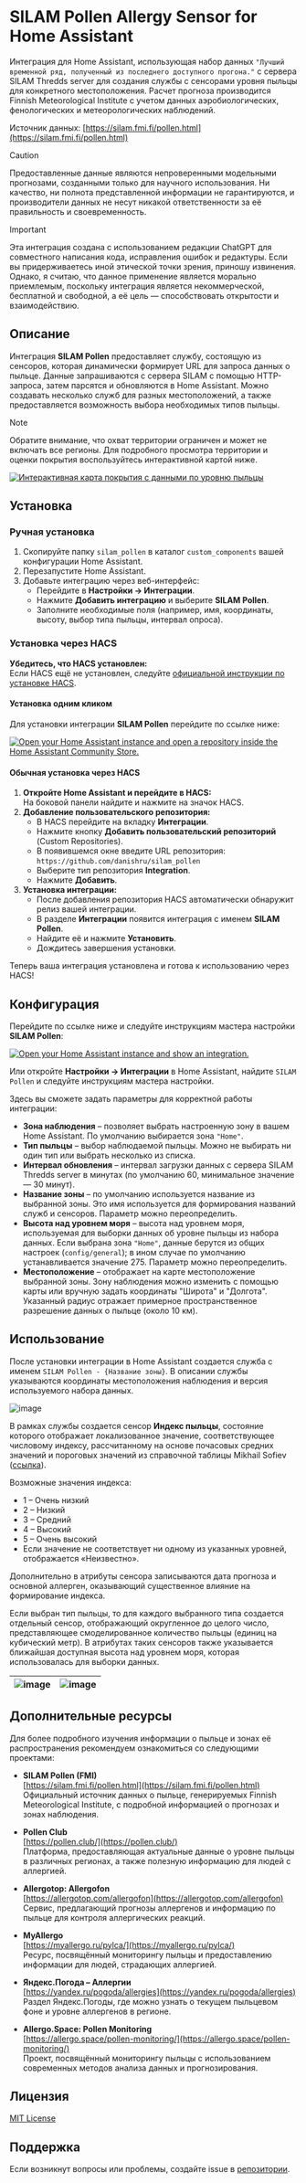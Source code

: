 # SILAM Pollen Allergy Sensor for Home Assistant

Интеграция для Home Assistant, использующая набор данных `"Лучший временной ряд, полученный из последнего доступного прогона."` с сервера SILAM Thredds server для создания службы с сенсорами уровня пыльцы для конкретного местоположения. Расчет прогноза производится Finnish Meteorological Institute с учетом данных аэробиологических, фенологических и метеорологических наблюдений.

Источник данных: [https://silam.fmi.fi/pollen.html](https://silam.fmi.fi/pollen.html)

> [!CAUTION]  
> Предоставленные данные являются непроверенными модельными прогнозами, созданными только для научного использования.
> Ни качество, ни полнота представленной информации не гарантируются, и производители данных не несут никакой ответственности за её правильность и своевременность.

> [!IMPORTANT]  
> Эта интеграция создана с использованием редакции ChatGPT для совместного написания кода, исправления ошибок и редактуры.
> Если вы придерживаетесь иной этической точки зрения, приношу извинения. Однако, я считаю, что данное применение является морально приемлемым, поскольку интеграция является некоммерческой, бесплатной и свободной, а её цель — способствовать открытости и взаимодействию.

## Описание

Интеграция **SILAM Pollen** предоставляет службу, состоящую из сенсоров, которая динамически формирует URL для запроса данных о пыльце. Данные запрашиваются с сервера SILAM с помощью HTTP-запроса, затем парсятся и обновляются в Home Assistant. Можно создавать несколько служб для разных местоположений, а также предоставляется возможность выбора необходимых типов пыльцы.

> [!NOTE]
> Обратите внимание, что охват территории ограничен и может не включать все регионы. Для подробного просмотра территории и оценки покрытия воспользуйтесь интерактивной картой ниже.

[![Интерактивная карта покрытия с данными по уровню пыльцы](https://danishru.github.io/silam_pollen/pollen_area.png)](https://danishru.github.io/silam_pollen/)

## Установка

### Ручная установка

1. Скопируйте папку `silam_pollen` в каталог `custom_components` вашей конфигурации Home Assistant.
2. Перезапустите Home Assistant.
3. Добавьте интеграцию через веб-интерфейс:
   - Перейдите в **Настройки → Интеграции**.
   - Нажмите **Добавить интеграцию** и выберите **SILAM Pollen**.
   - Заполните необходимые поля (например, имя, координаты, высоту, выбор типа пыльцы, интервал опроса).

### Установка через HACS

**Убедитесь, что HACS установлен:**  
Если HACS ещё не установлен, следуйте [официальной инструкции по установке HACS](https://hacs.xyz/docs/use/).

#### Установка одним кликом

Для установки интеграции **SILAM Pollen** перейдите по ссылке ниже:  

[![Open your Home Assistant instance and open a repository inside the Home Assistant Community Store.](https://my.home-assistant.io/badges/hacs_repository.svg)](https://my.home-assistant.io/redirect/hacs_repository/?owner=danishru&repository=silam_pollen&category=integration)

#### Обычная установка через HACS

1. **Откройте Home Assistant и перейдите в HACS:**  
   На боковой панели найдите и нажмите на значок HACS.
2. **Добавление пользовательского репозитория:**  
   - В HACS перейдите на вкладку **Интеграции**.
   - Нажмите кнопку **Добавить пользовательский репозиторий** (Custom Repositories).
   - В появившемся окне введите URL репозитория:  
     `https://github.com/danishru/silam_pollen`  
   - Выберите тип репозитория **Integration**.
   - Нажмите **Добавить**.
3. **Установка интеграции:**  
   - После добавления репозитория HACS автоматически обнаружит релиз вашей интеграции.
   - В разделе **Интеграции** появится интеграция с именем **SILAM Pollen**.
   - Найдите её и нажмите **Установить**.
   - Дождитесь завершения установки.

Теперь ваша интеграция установлена и готова к использованию через HACS!

## Конфигурация

Перейдите по ссылке ниже и следуйте инструкциям мастера настройки **SILAM Pollen**:  

[![Open your Home Assistant instance and show an integration.](https://my.home-assistant.io/badges/integration.svg)](https://my.home-assistant.io/redirect/integration/?domain=silam_pollen)

Или откройте **Настройки → Интеграции** в Home Assistant, найдите `SILAM Pollen` и следуйте инструкциям мастера настройки.

Здесь вы сможете задать параметры для корректной работы интеграции:

- **Зона наблюдения** – позволяет выбрать настроенную зону в вашем Home Assistant. По умолчанию выбирается зона `"Home"`.
- **Тип пыльцы** – выбор наблюдаемой пыльцы. Можно не выбирать ни один тип или выбрать несколько из списка.
- **Интервал обновления** – интервал загрузки данных с сервера SILAM Thredds server в минутах (по умолчанию 60, минимальное значение — 30 минут).
- **Название зоны** – по умолчанию используется название из выбранной зоны. Это имя используется для формирования названий служб и сенсоров. Параметр можно переопределить.
- **Высота над уровнем моря** – высота над уровнем моря, используемая для выборки данных об уровне пыльцы из набора данных. Если выбрана зона `"Home"`, данные берутся из общих настроек (`config/general`); в ином случае по умолчанию устанавливается значение 275. Параметр можно переопределить.
- **Местоположение** – отображает на карте местоположение выбранной зоны. Зону наблюдения можно изменить с помощью карты или вручную задать координаты "Широта" и "Долгота". Указанный радиус отражает примерное пространственное разрешение данных о пыльце (около 10 км).

## Использование

После установки интеграции в Home Assistant создается служба с именем `SILAM Pollen - {Название зоны}`. В описании службы указываются координаты местоположения наблюдения и версия используемого набора данных.

![image](https://github.com/user-attachments/assets/e8c3c44d-d98d-44ee-85c7-bac838df7094)


В рамках службы создается сенсор **Индекс пыльцы**, состояние которого отображает локализованное значение, соответствующее числовому индексу, рассчитанному на основе почасовых средних значений и пороговых значений из справочной таблицы Mikhail Sofiev ([ссылка](https://www.researchgate.net/profile/Mikhail-Sofiev)). 

Возможные значения индекса:
- 1 – Очень низкий
- 2 – Низкий
- 3 – Средний
- 4 – Высокий
- 5 – Очень высокий
- Если значение не соответствует ни одному из указанных уровней, отображается «Неизвестно».

Дополнительно в атрибуты сенсора записываются дата прогноза и основной аллерген, оказывающий существенное влияние на формирование индекса.

Если выбран тип пыльцы, то для каждого выбранного типа создается отдельный сенсор, отображающий округленное до целого число, представляющее смоделированное количество пыльцы (единиц на кубический метр). В атрибутах таких сенсоров также указывается ближайшая доступная высота над уровнем моря, которая использовалась для выборки данных.

|  ![image](https://github.com/user-attachments/assets/b5d990c6-3d0b-4dcb-a191-7c15a77fe8f7) | ![image](https://github.com/user-attachments/assets/aacafdae-07c3-48ce-8aa3-f31e3e9932a6)  |
| ------------- | ------------- |

## Дополнительные ресурсы

Для более подробного изучения информации о пыльце и зонах её распространения рекомендуем ознакомиться со следующими проектами:

- **SILAM Pollen (FMI)**  
  [https://silam.fmi.fi/pollen.html](https://silam.fmi.fi/pollen.html)  
  Официальный источник данных о пыльце, генерируемых Finnish Meteorological Institute, с подробной информацией о прогнозах и зонах наблюдения.

- **Pollen Club**  
  [https://pollen.club/](https://pollen.club/)  
  Платформа, предоставляющая актуальные данные о уровне пыльцы в различных регионах, а также полезную информацию для людей с аллергией.

- **Allergotop: Allergofon**  
  [https://allergotop.com/allergofon](https://allergotop.com/allergofon)  
  Сервис, предлагающий прогнозы аллергенов и информацию по пыльце для контроля аллергических реакций.

- **MyAllergo**  
  [https://myallergo.ru/pylca/](https://myallergo.ru/pylca/)  
  Ресурс, посвящённый мониторингу пыльцы и предоставлению информации для людей, страдающих аллергией.

- **Яндекс.Погода – Аллергии**  
  [https://yandex.ru/pogoda/allergies](https://yandex.ru/pogoda/allergies)  
  Раздел Яндекс.Погоды, где можно узнать о текущем пыльцевом фоне и уровне аллергенов в регионе.

 - **Allergo.Space: Pollen Monitoring**  
  [https://allergo.space/pollen-monitoring/](https://allergo.space/pollen-monitoring/)  
  Проект, посвящённый мониторингу пыльцы с использованием современных методов анализа данных и прогнозирования. 

## Лицензия

[MIT License](LICENSE)

## Поддержка

Если возникнут вопросы или проблемы, создайте issue в [репозитории](https://github.com/danishru/silam_pollen/issues).
